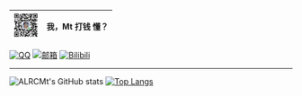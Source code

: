 | <a href="./images/wxlll.JPG"><img width="45" height="45" src="https://raw.githubusercontent.com/ALRCMt/ALRCMt/refs/heads/main/images/wxlll.JPG"></a>  | 我，Mt 打钱 懂？ |
| ------------------------------------------------------------------------------------------- | --------------- |

[![QQ](https://img.shields.io/badge/QQ-ALRCMt-white.svg)](https://qm.qq.com/q/4uVkK9nRPW?personal_qrcode_source=3)
[![邮箱](https://img.shields.io/badge/邮箱-b122330417@163.com-blue.svg)](mailto:b122330417@163.com)
[![Bilibili](https://img.shields.io/badge/Bilibili-ALRC_Mt-pink.svg)](https://space.bilibili.com/483215864?spm_id_from=333.1007.0.0)
  

<hr />

![ALRCMt's GitHub stats](https://github-readme-stats.vercel.app/api?username=ALRCMt&show_icons=true&theme=cobalt)
[![Top Langs](https://github-readme-stats.vercel.app/api/top-langs/?username=ALRCMt&layout=compact)](https://github.com/anuraghazra/github-readme-stats)
